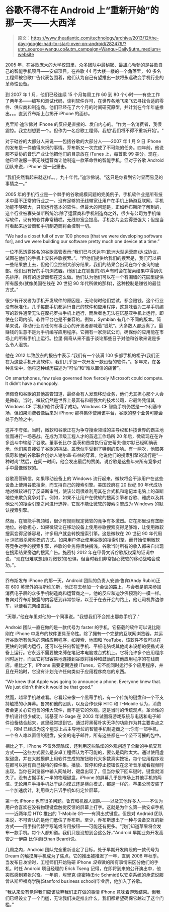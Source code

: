 # 谷歌不得不在 Android 上“重新开始”的那一天——大西洋

> 原文：<https://www.theatlantic.com/technology/archive/2013/12/the-day-google-had-to-start-over-on-android/282479/?utm_source=wanqu.co&utm_campaign=Wanqu+Daily&utm_medium=website>

2005 年，在谷歌庞大的大学校园里，众多团队中最秘密、最雄心勃勃的是谷歌自己的智能手机项目——安卓项目。在谷歌 44 号大楼一楼的一个角落里，40 多名工程师被谷歌广告代表包围着，他们认为自己有望推出一款将永远改变手机行业的革命性设备。

到 2007 年 1 月，他们已经连续 15 个月每周工作 60 到 80 个小时——有些工作了两年多——编写和测试代码，谈判软件许可，在世界各地飞来飞去寻找合适的零件、供应商和制造商。他们已经花了六个月的时间研究原型，并计划在今年年底推出。。。直到乔布斯上台揭开 iPhone 的面纱。

克里斯·迪沙佛对 iPhone 的反应是直接的、发自内心的。“作为一名消费者，我很震惊。我立刻想要一个。但作为一名谷歌工程师，我想‘我们将不得不重新开始’。"

对于硅谷的大部分人来说——包括谷歌的大部分人——2007 年 1 月 9 日 iPhone 的发布是一件值得庆祝的事情。乔布斯又一次完成了不可能的任务。四年前，他说服不妥协的音乐产业让他把他们的目录放在 iTunes 上，每首歌 99 美分。现在，他已经说服一家无线运营商让他制造一款革命性的智能手机。但对于谷歌 Android 团队来说，iPhone 是一记重击。

“我们突然看起来就这样。。。九十年代，”迪沙佛说。“这只是你看到它时显而易见的事情之一。”

2005 年的手机行业是一个棘手的谷歌规模问题的完美例子。手机软件业是所有技术中最不正常的行业之一。没有足够的无线带宽让用户在手机上畅游互联网。手机功能不够强大，只能运行基本的软件。但最大的问题是，正如乔布斯所了解到的，这个行业被寡头垄断所统治:除了运营商和手机制造商之外，很少有公司为手机编写软件，现有的软件非常糟糕。无线带宽会提高，手机芯片会变得更强大；但是当时看起来运营商和手机制造商将会控制一切。

<aside class="pullquote">“We had a closet full of over 100 phones [that we were developing software for], and we were building our software pretty much one device at a time.”</aside>

一位不愿透露姓名的谷歌高管表示:“我们已与沃达丰(欧洲大型运营商)达成协议，试图在他们的手机上安装谷歌搜索。”。“但他们提供给我们的搜索是，我们可以把一些结果放上去，但他们会控制大部分结果，我们的结果会出现在每个查询的底部。他们没有好的手机浏览器。(他们正在销售的)铃声有时会在搜索结果中得到优先排序。所有的运营商都在这么做。他们认为他们可以在一个有围墙的花园里提供所有服务(就像美国在线在 20 世纪 90 年代所做的那样)，这种控制是赚钱的最佳方式。”

很少有开发者为手机开发软件的原因是，无论何时他们尝试，都会赔钱。这个行业没有标准化。几乎每部手机都运行自己的软件和应用程序，这意味着为三星手机编写的软件通常无法在摩托罗拉手机上运行，而后者也无法在诺基亚手机上运行。即使在公司内部，软件平台也是不兼容的。例如，Symbian 有几个不同的版本。简单来说，移动行业对任何有事业心的开发者都喊着“钱坑”。大多数人都远离了。最赚钱的生意不是为手机编写应用程序。它拥有一家测试公司，确保你的应用能在市场上的所有手机上运行。拉里·佩奇从来不羞于谈论那些日子对他和谷歌来说是多么令人沮丧。

他在 2012 年致股东的报告中表示:“我们有一个装满 100 多部手机的柜子(我们正在为这些手机开发软件)，我们几乎是一次开发一款设备的软件。”。多年来，在各种言论中，他将这种经历描述为“可怕”和“难以置信的痛苦”。

<aside class="pullquote">On smartphones, few rules governed how fiercely Microsoft could compete. It didn’t have a monopoly.</aside>

但佩奇和谷歌的其他高管知道，最终会有人发现移动业务，他们尤其担心那个人会是微软。当时，微软仍然是世界上最富有和最强大的技术公司，它最终凭借其 Windows CE 手机和软件获得了成功。Windows CE 智能手机仍然是一个利基市场，但如果消费者像后来对 iPhone 那样集体使用该平台，谷歌的整个业务可能会处于危险之中。

这并不夸张。当时，微软和谷歌正在为争夺搜索领域的主导权和科技世界的霸主地位而进行一场恶战。在成为顶级工程人才的首选工作场所 20 年后，微软现在在许多战斗中输给了谷歌。董事长比尔·盖茨和首席执行官史蒂夫·鲍尔默已经明确表示，他们亲自接受了谷歌的挑战。盖茨似乎受到了特别的影响。有一两次，他取笑佩奇和他的谷歌联合创始人谢尔盖·布林的穿着。他说他们的搜索引擎的流行是“一种时尚”然后，在同一时间，他会发出最后的赞美，说谷歌是这些年来所有竞争对手中最像微软的。

谷歌高管确信，如果移动设备上的 Windows 流行起来，微软将会干涉用户在这些设备上使用谷歌搜索，而支持自己的搜索引擎。美国政府在 20 世纪 90 年代成功地对微软进行了反垄断审判，使该公司很难利用其在台式机和笔记本电脑上的垄断地位来欺负竞争对手。例如，如果不让用户在微软的搜索引擎和谷歌、雅虎以及其他公司的搜索引擎之间进行选择，它就不能让微软的搜索引擎成为 Windows 的默认搜索引擎。

然而，在智能手机领域，很少有规则规定微软的竞争有多激烈。它在那里没有垄断地位。谷歌担心，如果微软让在移动设备上使用谷歌搜索变得足够难，让使用微软搜索变得足够容易，许多用户就会转换搜索引擎。这是微软在 20 世纪 90 年代用 ie 浏览器杀死网景的方式。如果用户停止使用谷歌的搜索引擎，而开始使用微软等竞争对手的搜索引擎，谷歌的业务将很快搁浅。谷歌当时所有的收入都来自出现在搜索结果旁边的搜索广告。施密特 2012 年在甲骨文诉谷歌版权案的证词中说，“现在很难联想到(对微软的)恐惧，但当时我们非常担心微软的移动战略会成功。”。

<center>

***

</center>

乔布斯发布 iPhone 的那一天，Android 团队的负责人安迪·鲁宾(Andy Rubin)正在 600 英里外的拉斯维加斯，他正在去参加一个会议的路上，与会者是前来参加消费电子展的众多手机制造商和运营商之一。他的反应和迪沙佛预测的一模一样。鲁宾对乔布斯披露的内容感到非常惊讶，以至于在去开会的路上，他让司机靠边停车，以便看完网络直播。

“天哪，”他在车里对他的一个同事说。"我想我们不会推出那款手机了."

Android 团队一直在做的是一款代号为 faster 的手机，它搭载的软件可以说比刚刚在 iPhone 中发布的软件更具革命性。除了拥有一个完整的互联网浏览器，并运行谷歌所有优秀的网络应用程序，如搜索、地图和 YouTube，该软件不仅可以在更快的时间内运行，还可以在任何智能手机、平板电脑或其他尚未设想的便携式设备上运行。它永远不需要被束缚在笔记本电脑或台式机上。它将允许多个应用程序同时运行，而且它将很容易地连接到谷歌将播种和鼓励的其他应用程序的在线商店。相比之下，iPhone 需要定期连接 iTunes，它不能同时运行多个应用程序，并且在开始时，它没有计划允许任何类似于应用程序商店的东西。

<aside class="pullquote">“We knew that Apple was going to announce a phone. Everyone knew that. We just didn’t think it would be that good.”</aside>

然而，越早手机越难看。它看起来像一个黑莓手机，有一个传统的键盘和一个不支持触摸的小屏幕。鲁宾和他的团队，以及合作伙伴 HTC 和 T-Mobile 认为，消费者会更关心它包含的伟大软件，而不是它的外观。这是当时的传统观点。革命性的手机设计很少成功。诺基亚 N-Gage 在 2003 年试图将游戏系统与电话和电子邮件设备结合起来，这里经常提到它。通过将黑莓朴实无华的功能作为其主要卖点之一，RIM 已经成为这个星球上占主导地位的智能手机制造商之一:你有一部手机，一个令人难以置信的键盘，安全的电子邮件，所有这些都在一个坚不可摧的包中。

相比之下，iPhone 不仅外观酷炫，还利用这些酷炫的外观创造了全新的手机交互方式——这些方式要么是安卓工程师认为不可能的，要么是风险太大。通过使用虚拟键盘，并在大触摸屏上用软件生成的按钮取代大多数真实按钮，每个应用程序现在都可以拥有自己独特的控件集。播放、暂停和停止按钮仅在您听音乐或看视频时出现。当你在浏览器中输入网址时，键盘出现了，但当你按下回车键时，键盘就消失了。没有占据手机一半的物理键盘，iPhone 的屏幕几乎是市场上其他手机的两倍。无论用户手持手机处于纵向模式还是横向模式，都是一样的。苹果公司安装了一个加速度计，利用重力告诉手机如何定位屏幕。

第一代 iPhone 也有很多问题。鲁宾和机器人团队——以及其他许多人——不认为用户会喜欢在没有物理键盘触觉反馈的屏幕上打字。这就是为什么第一款安卓手机——近两年后 HTC 推出的 T-Mobile G1——有滑出式键盘。但是对 Android 团队来说，不可否认的是他们低估了乔布斯。至少，乔布斯想出了一种与设备交互的新方式——用手指代替手写笔或专用按钮——可能还有更多。“我们知道苹果将会发布一款手机。每个人都知道。我们只是没想到会这么好，”Android 早期业务开发高管之一伊森·比尔德(Ethan Beard)说。

几周之内，Android 团队完全重新设定了目标。处于早期开发阶段的一款代号为 Dream 的触摸屏手机成为了焦点。它的推出被推迟了一年，直到 2008 年秋季。当发布日*发生*时，工程师们开始钻研 iPhone *没有*做的所有事情来区分他们的手机。时任 Android 项目经理的 Erick Tseng 记得，在即将到来的公开演出中，他突然感到紧张兴奋。一年前，埃里克·施密特(Eric Schmidt)以安卓系统的承诺说服曾从斯坦福商学院(Stanford business school)毕业后，他加入了谷歌。

“我从来没有觉得我们应该放弃我们正在做的事情 iPhone 意味着游戏结束。但我们已经设立了一个门槛，无论我们决定推出什么，我们都希望确保它越过了这个门槛。”